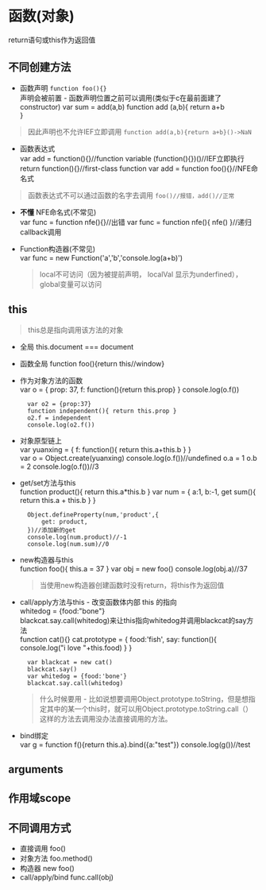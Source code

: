 # 函数(对象)

return语句或this作为返回值
## 不同创建方法
* 函数声明 `function foo(){}`  
声明会被前置 - 函数声明位置之前可以调用(类似于c在最前面建了constructor)
		var sum = add(a,b)
		function add (a,b){
			return a+b		
		}  
> 因此声明也不允许IEF立即调用 `function add(a,b){return a+b}()->NaN`  
* 函数表达式  
		var add = function(){}//function variable
		(function(){})()//IEF立即执行
		return function(){}//first-class function
		var add = function foo(){}//NFE命名式 
> 函数表达式不可以通过函数的名字去调用 `foo()//报错，add()//正常`
* **不懂** NFE命名式(不常见)  
		var func = function nfe(){}//出错
		var func = function nfe(){ nfe() }//递归callback调用
* Function构造器(不常见)  
		var func = new Function('a','b','console.log(a+b)')
		
  > local不可访问（因为被提前声明， localVal 显示为underfined），global变量可以访问  
 
## this
> this总是指向调用该方法的对象  

* 全局 this.document === document  
* 函数全局 function foo(){return this//window}  
* 作为对象方法的函数  
		var o = {
			prop: 37,
			f: function(){return this.prop}
		}
		console.log(o.f())

		var o2 = {prop:37}
		function independent(){ return this.prop }
		o2.f = independent
		console.log(o2.f())

* 对象原型链上  
		var yuanxing = {
			f: function(){
				return this.a+this.b
			}
		}		
		var o = Object.create(yuanxing)
		console.log(o.f())//undefined
		o.a = 1
		o.b = 2
		console.log(o.f())//3

* get/set方法与this  
		function product(){ return this.a*this.b }
		var num = { 
			a:1, 
			b:-1,
			get sum(){ return this.a + this.b }
		}

		Object.defineProperty(num,'product',{
			get: product,
		})//添加新的get
		console.log(num.product)//-1
		console.log(num.sum)//0
* new构造器与this  
		function foo(){ this.a = 37 }
		var obj = new foo()
		console.log(obj.a)//37 
  > 当使用new构造器创建函数时没有return，将this作为返回值  

* call/apply方法与this - 改变函数体内部 this 的指向  
  whitedog = {food:"bone"}   
  blackcat.say.call(whitedog)来让this指向whitedog并调用blackcat的say方法  
		function cat(){}
		cat.prototype = {
			food:'fish',
			say: function(){
				console.log("i love "+this.food)
			}
		}

		var blackcat = new cat()
		blackcat.say()
		var whitedog = {food:'bone'}
		blackcat.say.call(whitedog)

  > 什么时候要用 - 比如说想要调用Object.prototype.toString，但是想指定其中的某一个this时，就可以用Object.prototype.toString.call（）这样的方法去调用没办法直接调用的方法。  
* bind绑定  
		var g = function f(){return this.a}.bind({a:"test"})
		console.log(g())//test


## arguments

## 作用域scope

## 不同调用方式
* 直接调用 foo()  
* 对象方法 foo.method()  
* 构造器   new foo()  
* call/apply/bind func.call(obj)  


